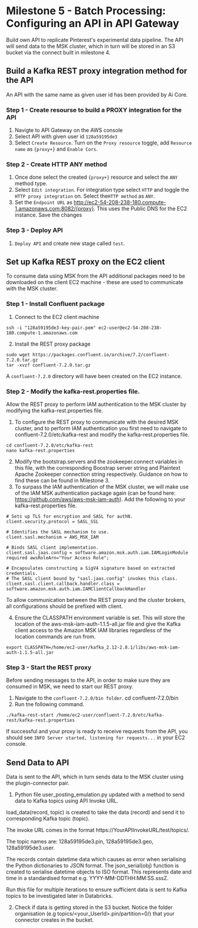 # Milestone 5 - Batch Processing: Configuring an API in API Gateway
Build own API to replicate Pinterest's experimental data pipeline. The API will send data to the MSK cluster, which in turn will be stored in an S3 bucket via the connect built in milestone 4.

## Build a Kafka REST proxy integration method for the API
An API with the same name as given user id has been provided by Ai Core.
### Step 1 - Create resourse to build a PROXY integration for the API
1) Navigte to API Gateway on the AWS console
2) Select API with given user id `128a59195de3`
3) Select `Create Resource`. Turn on the `Proxy resource` toggle, add `Resource name` as `{proxy+}` and `Enable Cors`.
### Step 2 - Create HTTP ANY method
1) Once done select the created `{proxy+}` resource and select the `ANY` method type.
2) Select `Edit integration`. For integration type select `HTTP` and toggle the `HTTP proxy integration` on. Select the`HTTP method` as `ANY`.
3) Set the `Endpoint URL` as http://ec2-54-208-238-180.compute-1.amazonaws.com:8082/{proxy}. This uses the Public DNS for the EC2 instance. Save the changes
### Step 3 - Deploy API
1) `Deploy API` and create new stage called `test`.

## Set up Kafka REST proxy on the EC2 client
To consume data using MSK from the API additional packages need to be downloaded on the client EC2 machine - these are used to communicate with the MSK cluster.
### Step 1 - Install Confluent package
1) Connect to the EC2 client machine
```
ssh -i "128a59195de3-key-pair.pem" ec2-user@ec2-54-208-238-180.compute-1.amazonaws.com
```
2) Install the REST proxy package
```
sudo wget https://packages.confluent.io/archive/7.2/confluent-7.2.0.tar.gz
tar -xvzf confluent-7.2.0.tar.gz 
```
A `confluent-7.2.0` directory will have been created on the EC2 instance.
### Step 2 - Modify the kafka-rest.properties file.
Allow the REST proxy to perform IAM authentication to the MSK cluster by modifying the kafka-rest.properties file.
1) To configure the REST proxy to communicate with the desired MSK cluster, and to perform IAM authentication you first need to navigate to confluent-7.2.0/etc/kafka-rest and modify the kafka-rest.properties file.
```
cd confluent-7.2.0/etc/kafka-rest
nano kafka-rest.properties
```
2) Modify the bootstrap.servers and the zookeeper.connect variables in this file, with the corresponding Boostrap server string and Plaintext Apache Zookeeper connection string respectively. Guidance on how to find these can be found in Milestone 3.
3) To surpass the IAM authentication of the MSK cluster, we will make use of the IAM MSK authentication package again (can be found here: https://github.com/aws/aws-msk-iam-auth). Add the following to your kafka-rest.properties file.
```
# Sets up TLS for encryption and SASL for authN.
client.security.protocol = SASL_SSL

# Identifies the SASL mechanism to use.
client.sasl.mechanism = AWS_MSK_IAM

# Binds SASL client implementation.
client.sasl.jaas.config = software.amazon.msk.auth.iam.IAMLoginModule required awsRoleArn="Your Access Role";

# Encapsulates constructing a SigV4 signature based on extracted credentials.
# The SASL client bound by "sasl.jaas.config" invokes this class.
client.sasl.client.callback.handler.class = software.amazon.msk.auth.iam.IAMClientCallbackHandler
```
To allow communication between the REST proxy and the cluster brokers, all configurations should be prefixed with client.

4) Ensure the CLASSPATH environment variable is set. This will store the location of the aws-msk-iam-auth-1.1.5-all.jar file and give the Kafka client access to the Amazon MSK IAM libraries regardless of the location commands are run from.
```
export CLASSPATH=/home/ec2-user/kafka_2.12-2.8.1/libs/aws-msk-iam-auth-1.1.5-all.jar
```

### Step 3 - Start the REST proxy
Before sending messages to the API, in order to make sure they are consumed in MSK, we need to start our REST proxy.
1) Navigate to the `confluent-7.2.0/bin folder`.
cd confluent-7.2.0/bin
2) Run tne following command.
```
./kafka-rest-start /home/ec2-user/confluent-7.2.0/etc/kafka-rest/kafka-rest.properties
```
If successful and your proxy is ready to receive requests from the API, you should see `INFO Server started, listening for requests...` in your EC2 console.

## Send Data to API
Data is sent to the API, which in turn sends data to the MSK cluster using the plugin-connector pair.

1) Python file user_posting_emulation.py updated with a method to send data to Kafka topics using API Invoke URL.

load_data(record, topic) is created to take the data (record) and send it to corresponding Kafka topic (topic).

The invoke URL comes in the format https://YourAPIInvokeURL/test/topics/<AllYourTopics>.

The topic names are: 128a59195de3.pin, 128a59195de3.geo, 128a59195de3.user.

The records contain datetime data which causes as error when serialising the Python dictionaries to JSON format. The json_serial(obj) function is created to serialise datetime objects to ISO format. This represents date and time in a standardised format e.g. YYYY-MM-DDTHH:MM:SS.sssZ.

Run this file for multiple iterations to ensure sufficient data is sent to Kafka topics to be investigated later in Databricks.

2) Check if data is getting stored in the S3 bucket. Notice the folder organisation (e.g topics/<your_UserId>.pin/partition=0/) that your connector creates in the bucket.

